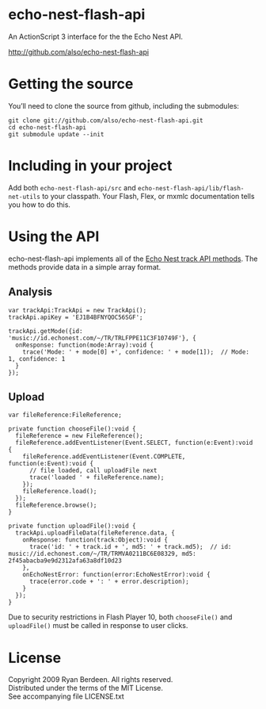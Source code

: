 echo-nest-flash-api
===================

An ActionScript 3 interface for the the Echo Nest API.

http://github.com/also/echo-nest-flash-api

Getting the source
==================

You’ll need to clone the source from github, including the submodules:

    git clone git://github.com/also/echo-nest-flash-api.git
    cd echo-nest-flash-api
    git submodule update --init

Including in your project
=========================

Add both `echo-nest-flash-api/src` and `echo-nest-flash-api/lib/flash-net-utils` to your classpath. Your Flash, Flex, or mxmlc documentation tells you how to do this.

Using the API
=============

echo-nest-flash-api implements all of the [Echo Nest track API methods][1]. The methods provide data in a simple array format.

Analysis
--------

    var trackApi:TrackApi = new TrackApi();
    trackApi.apiKey = 'EJ1B4BFNYQOC56SGF';

    trackApi.getMode({id: 'music://id.echonest.com/~/TR/TRLFPPE11C3F10749F'}, {
      onResponse: function(mode:Array):void {
        trace('Mode: ' + mode[0] +', confidence: ' + mode[1]);  // Mode: 1, confidence: 1
      }
    });

Upload
------

    var fileReference:FileReference;

    private function chooseFile():void {
      fileReference = new FileReference();
      fileReference.addEventListener(Event.SELECT, function(e:Event):void {
        fileReference.addEventListener(Event.COMPLETE, function(e:Event):void {
          // file loaded, call uploadFile next
          trace('loaded ' + fileReference.name);
        });
        fileReference.load();
      });
      fileReference.browse();
    }

    private function uploadFile():void {
      trackApi.uploadFileData(fileReference.data, {
        onResponse: function(track:Object):void {
          trace('id: ' + track.id + ', md5: ' + track.md5);  // id: music://id.echonest.com/~/TR/TRMVA0211BC6E08329, md5: 2f45abacba9e9d2312afa63a8df10d23
        },
        onEchoNestError: function(error:EchoNestError):void {
          trace(error.code + ': ' + error.description);
        }
      });
    }

Due to security restrictions in Flash Player 10, both `chooseFile()` and `uploadFile()` must be called in response to user clicks.

License
=======

Copyright 2009 Ryan Berdeen. All rights reserved.  
Distributed under the terms of the MIT License.  
See accompanying file LICENSE.txt

 [1]: http://developer.echonest.com/pages/overview
